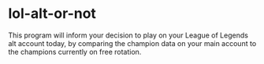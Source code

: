 # lol-alt-or-not
This program will inform your decision to play on your League of Legends alt account today, by comparing the champion data on your main account to the champions currently on free rotation.
